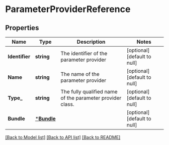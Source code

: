 # ParameterProviderReference

## Properties
Name | Type | Description | Notes
------------ | ------------- | ------------- | -------------
**Identifier** | **string** | The identifier of the parameter provider | [optional] [default to null]
**Name** | **string** | The name of the parameter provider | [optional] [default to null]
**Type_** | **string** | The fully qualified name of the parameter provider class. | [optional] [default to null]
**Bundle** | [***Bundle**](Bundle.md) |  | [optional] [default to null]

[[Back to Model list]](../README.md#documentation-for-models) [[Back to API list]](../README.md#documentation-for-api-endpoints) [[Back to README]](../README.md)

